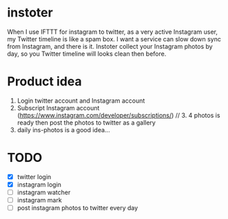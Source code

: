 # instoter
When I use IFTTT for instagram to twitter, as a very active Instagram user, my Twitter timeline is like a spam box. I want a service can slow down sync from Instagram, and there is it. Instoter collect your Instagram photos by day, so you Twitter timeline will looks clean then before.

# Product idea
1. Login twitter account and Instagram account
2. Subscript Instagram account (https://www.instagram.com/developer/subscriptions/)
// 3. 4 photos is ready then post the photos to twitter as a gallery
4. daily ins-photos is a good idea...

# TODO
- [x] twitter login
- [x] instagram login
- [ ] instagram watcher
- [ ] instagram mark
- [ ] post instagram photos to twitter every day
